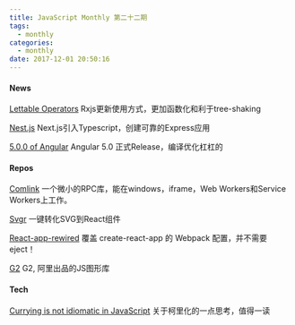 ```yaml
---
title: JavaScript Monthly 第二十二期
tags:
  - monthly
categories:
  - monthly
date: 2017-12-01 20:50:16
---
```

#### News
[Lettable Operators](https://github.com/ReactiveX/rxjs/blob/master/doc/lettable-operators.md)
Rxjs更新使用方式，更加函数化和利于tree-shaking

[Nest.js](https://auth0.com/blog/nestjs-brings-typescript-to-nodejs-and-express/)
Next.js引入Typescript，创建可靠的Express应用

<!--more-->

[5.0.0 of Angular](https://blog.angular.io/version-5-0-0-of-angular-now-available-37e414935ced)
Angular 5.0 正式Release，编译优化杠杠的

#### Repos

[Comlink](https://github.com/GoogleChromeLabs/comlink)
一个微小的RPC库，能在windows，iframe，Web Workers和Service Workers上工作。

[Svgr](https://github.com/smooth-code/svgr)
一键转化SVG到React组件

[React-app-rewired](https://github.com/timarney/react-app-rewired)
覆盖 create-react-app 的 Webpack 配置，并不需要eject！

[G2](https://github.com/antvis/g2)
G2, 阿里出品的JS图形库

#### Tech

[Currying is not idiomatic in JavaScript](http://2ality.com/2017/11/currying-in-js.html)
关于柯里化的一点思考，值得一读

